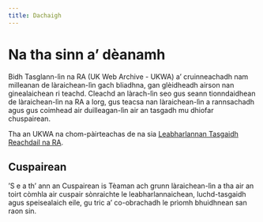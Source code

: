 ```yaml
---
title: Dachaigh
---
```

# Na tha sinn a’ dèanamh

Bidh Tasglann-lìn na RA (UK Web Archive - UKWA) a’ cruinneachadh nam milleanan de làraichean-lìn gach bliadhna, gan glèidheadh airson nan ginealaichean ri teachd. Cleachd an làrach-lìn seo gus seann tionndaidhean de làraichean-lìn na RA a lorg, gus teacsa nan làraichean-lìn a rannsachadh agus gus coimhead air duilleagan-lìn air an tasgadh mu dhiofar chuspairean.

Tha an UKWA na chom-pàirteachas de na sia [Leabharlannan Tasgaidh Reachdail na RA](https://www.webarchive.org.uk/gd/ukwa/#).

## Cuspairean

’S e a th’ ann an Cuspairean is Tèaman ach grunn làraichean-lìn a tha air an toirt còmhla air cuspair sònraichte le leabharlannaichean, luchd-tasgaidh agus speisealaich eile, gu tric a’ co-obrachadh le prìomh bhuidhnean san raon sin.